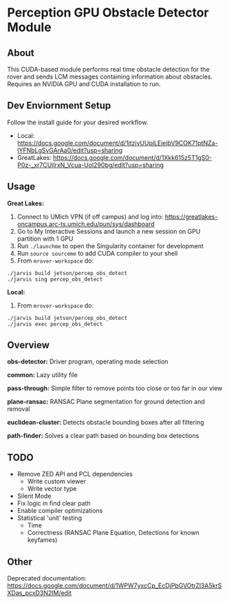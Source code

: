 # Perception GPU Obstacle Detector Module
## About 

This CUDA-based module performs real time obstacle detection for the rover 
and sends LCM messages containing information about obstacles. Requires an NVIDIA 
GPU and CUDA installation to run.

## Dev Enviornment Setup

Follow the install guide for your desired workflow. 
- Local: https://docs.google.com/document/d/1jtzjvUUpiLEiejbV9COK71ptNZa-lYFNbLgSvGArAa0/edit?usp=sharing
- GreatLakes: https://docs.google.com/document/d/1Xkk615z5T1gS0-P0z-_xr7CUilrxN_Vcua-Uol290bg/edit?usp=sharing
   
## Usage

**Great Lakes:** 
1. Connect to UMich VPN (if off campus) and log into: https://greatlakes-oncampus.arc-ts.umich.edu/pun/sys/dashboard
2. Go to My Interactive Sessions and launch a new session on GPU partition with 1 GPU 
3. Run `./launchme` to open the Singularity container for development 
4. Run `source sourceme` to add CUDA compiler to your shell  
5. From `mrover-workspace` do:
```
./jarvis build jetson/percep_obs_detect
./jarvis sing percep_obs_detect
```

**Local:**
1. From `mrover-workspace` do:
```
./jarvis build jetson/percep_obs_detect
./jarvis exec percep_obs_detect
```
## Overview
**obs-detector:** Driver program, operating mode selection

**common:** Lazy utility file

**pass-through:** Simple filter to remove points too close or too far in our view

**plane-ransac:** RANSAC Plane segmentation for ground detection and removal

**euclidean-cluster:** Detects obstacle bounding boxes after all filtering 

**path-finder:** Solves a clear path based on bounding box detections 


## TODO
- Remove ZED API and PCL dependencies 
    - Write custom viewer 
    - Write vector type 
- Silent Mode
- Fix logic in find clear path
- Enable compiler optimizations 
- Statistical 'unit' testing 
    - Time 
    - Correctness (RANSAC Plane Equation, Detections for known keyfames)

## Other
Deprecated documentation: https://docs.google.com/document/d/1WPW7yxcCp_EcDjPbGVOtrZl3A5krSXDas_pcxD3N2IM/edit


